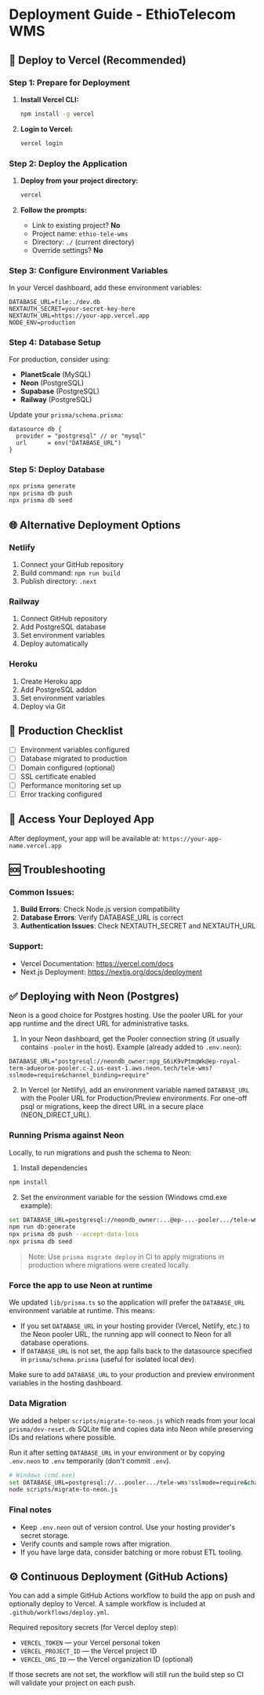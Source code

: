 # Deployment Guide - EthioTelecom WMS

## 🚀 Deploy to Vercel (Recommended)

### Step 1: Prepare for Deployment

1. **Install Vercel CLI:**
   ```bash
   npm install -g vercel
   ```

2. **Login to Vercel:**
   ```bash
   vercel login
   ```

### Step 2: Deploy the Application

1. **Deploy from your project directory:**
   ```bash
   vercel
   ```

2. **Follow the prompts:**
   - Link to existing project? **No**
   - Project name: `ethio-tele-wms`
   - Directory: `./` (current directory)
   - Override settings? **No**

### Step 3: Configure Environment Variables

In your Vercel dashboard, add these environment variables:

```
DATABASE_URL=file:./dev.db
NEXTAUTH_SECRET=your-secret-key-here
NEXTAUTH_URL=https://your-app.vercel.app
NODE_ENV=production
```

### Step 4: Database Setup

For production, consider using:
- **PlanetScale** (MySQL)
- **Neon** (PostgreSQL)
- **Supabase** (PostgreSQL)
- **Railway** (PostgreSQL)

Update your `prisma/schema.prisma`:
```prisma
datasource db {
  provider = "postgresql" // or "mysql"
  url      = env("DATABASE_URL")
}
```

### Step 5: Deploy Database

```bash
npx prisma generate
npx prisma db push
npx prisma db seed
```

## 🌐 Alternative Deployment Options

### Netlify
1. Connect your GitHub repository
2. Build command: `npm run build`
3. Publish directory: `.next`

### Railway
1. Connect GitHub repository
2. Add PostgreSQL database
3. Set environment variables
4. Deploy automatically

### Heroku
1. Create Heroku app
2. Add PostgreSQL addon
3. Set environment variables
4. Deploy via Git

## 🔧 Production Checklist

- [ ] Environment variables configured
- [ ] Database migrated to production
- [ ] Domain configured (optional)
- [ ] SSL certificate enabled
- [ ] Performance monitoring set up
- [ ] Error tracking configured

## 📱 Access Your Deployed App

After deployment, your app will be available at:
`https://your-app-name.vercel.app`

## 🆘 Troubleshooting

### Common Issues:
1. **Build Errors**: Check Node.js version compatibility
2. **Database Errors**: Verify DATABASE_URL is correct
3. **Authentication Issues**: Check NEXTAUTH_SECRET and NEXTAUTH_URL

### Support:
- Vercel Documentation: https://vercel.com/docs
- Next.js Deployment: https://nextjs.org/docs/deployment

## ✅ Deploying with Neon (Postgres)

Neon is a good choice for Postgres hosting. Use the pooler URL for your app runtime and the direct URL for administrative tasks.

1. In your Neon dashboard, get the Pooler connection string (it usually contains `-pooler` in the host). Example (already added to `.env.neon`):

```
DATABASE_URL="postgresql://neondb_owner:npg_G6iK9vPtmqWk@ep-royal-term-adueoroe-pooler.c-2.us-east-1.aws.neon.tech/tele-wms?sslmode=require&channel_binding=require"
```

2. In Vercel (or Netlify), add an environment variable named `DATABASE_URL` with the Pooler URL for Production/Preview environments. For one-off psql or migrations, keep the direct URL in a secure place (NEON_DIRECT_URL).

### Running Prisma against Neon

Locally, to run migrations and push the schema to Neon:

1. Install dependencies

```bash
npm install
```

2. Set the environment variable for the session (Windows cmd.exe example):

```bash
set DATABASE_URL=postgresql://neondb_owner:...@ep-...-pooler.../tele-wms?sslmode=require&channel_binding=require
npm run db:generate
npx prisma db push --accept-data-loss
npx prisma db seed
```

> Note: Use `prisma migrate deploy` in CI to apply migrations in production where migrations were created locally.

### Force the app to use Neon at runtime

We updated `lib/prisma.ts` so the application will prefer the `DATABASE_URL` environment variable at runtime. This means:

- If you set `DATABASE_URL` in your hosting provider (Vercel, Netlify, etc.) to the Neon pooler URL, the running app will connect to Neon for all database operations.
- If `DATABASE_URL` is not set, the app falls back to the datasource specified in `prisma/schema.prisma` (useful for isolated local dev).

Make sure to add `DATABASE_URL` to your production and preview environment variables in the hosting dashboard.

### Data Migration

We added a helper `scripts/migrate-to-neon.js` which reads from your local `prisma/dev-reset.db` SQLite file and copies data into Neon while preserving IDs and relations where possible.

Run it after setting `DATABASE_URL` in your environment or by copying `.env.neon` to `.env` temporarily (don't commit `.env`).

```bash
# Windows (cmd.exe)
set DATABASE_URL=postgresql://...pooler.../tele-wms?sslmode=require&channel_binding=require
node scripts/migrate-to-neon.js
```

### Final notes

- Keep `.env.neon` out of version control. Use your hosting provider's secret storage.
- Verify counts and sample rows after migration.
- If you have large data, consider batching or more robust ETL tooling.

## ⚙️ Continuous Deployment (GitHub Actions)

You can add a simple GitHub Actions workflow to build the app on push and optionally deploy to Vercel. A sample workflow is included at `.github/workflows/deploy.yml`.

Required repository secrets (for Vercel deploy step):
- `VERCEL_TOKEN` — your Vercel personal token
- `VERCEL_PROJECT_ID` — the Vercel project ID
- `VERCEL_ORG_ID` — the Vercel organization ID (optional)

If those secrets are not set, the workflow will still run the build step so CI will validate your project on each push.

